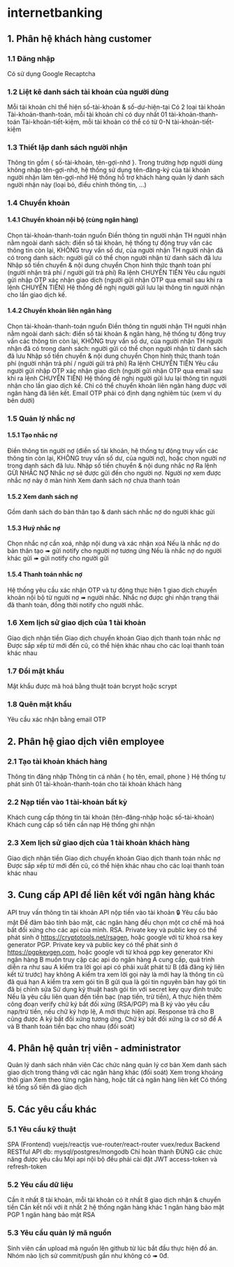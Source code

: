 # internetbanking
## 1. Phân hệ khách hàng customer
### 1.1 Đăng nhập
Có sử dụng Google Recaptcha
### 1.2 Liệt kê danh sách tài khoản của người dùng
Mỗi tài khoản chỉ thể hiện số-tài-khoản & số-dư-hiện-tại
Có 2 loại tài khoản
Tài-khoản-thanh-toán, mỗi tài khoản chỉ có duy nhất 01 tài-khoản-thanh-toán
Tài-khoản-tiết-kiệm, mỗi tài khoản có thể có từ 0-N tài-khoản-tiết-kiệm
### 1.3 Thiết lập danh sách người nhận
Thông tin gồm { số-tài-khoản, tên-gợi-nhớ }.
Trong trường hợp người dùng không nhập tên-gợi-nhớ, hệ thống sử dụng tên-đăng-ký của tài khoản người nhận làm tên-gợi-nhớ
Hệ thống hỗ trợ khách hàng quản lý danh sách người nhận này (loại bỏ, điều chỉnh thông tin, …)
### 1.4 Chuyển khoản
#### 1.4.1 Chuyển khoản nội bộ (cùng ngân hàng)
Chọn tài-khoản-thanh-toán nguồn
Điền thông tin người nhận
TH người nhận nằm ngoài danh sách: điền số tài khoản, hệ thống tự động truy vấn các thông tin còn lại, KHÔNG truy vấn số dư, của người nhận
TH người nhận đã có trong danh sách: người gửi có thể chọn người nhận từ danh sách đã lưu
Nhập số tiền chuyển & nội dung chuyển
Chọn hình thức thanh toán phí (người nhận trả phí / người gửi trả phí)
Ra lệnh CHUYỂN TIỀN
Yêu cầu người gửi nhập OTP xác nhận giao dịch (người gửi nhận OTP qua email sau khi ra lệnh CHUYỂN TIỀN)
Hệ thống đề nghị người gửi lưu lại thông tin người nhận cho lần giao dịch kế.
#### 1.4.2 Chuyển khoản liên ngân hàng
Chọn tài-khoản-thanh-toán nguồn
Điền thông tin người nhận
TH người nhận nằm ngoài danh sách: điền số tài khoản & ngân hàng, hệ thống tự động truy vấn các thông tin còn lại, KHÔNG truy vấn số dư, của người nhận
TH người nhận đã có trong danh sách: người gửi có thể chọn người nhận từ danh sách đã lưu
Nhập số tiền chuyển & nội dung chuyển
Chọn hình thức thanh toán phí (người nhận trả phí / người gửi trả phí)
Ra lệnh CHUYỂN TIỀN
Yêu cầu người gửi nhập OTP xác nhận giao dịch (người gửi nhận OTP qua email sau khi ra lệnh CHUYỂN TIỀN)
Hệ thống đề nghị người gửi lưu lại thông tin người nhận cho lần giao dịch kế.
Chỉ có thể chuyển khoản liên ngân hàng được với ngân hàng đã liên kết.
	Email OTP phải có định dạng nghiêm túc (xem ví dụ bên dưới)

### 1.5 Quản lý nhắc nợ
#### 1.5.1 Tạo nhắc nợ
Điền thông tin người nợ (điền số tài khoản, hệ thống tự động truy vấn các thông tin còn lại, KHÔNG truy vấn số dư, của người nợ), hoặc chọn người nợ trong danh sách đã lưu.
Nhập số tiền chuyển & nội dung nhắc nợ
Ra lệnh GỬI NHẮC NỢ
Nhắc nợ sẽ được gửi đến cho người nợ. Người nợ xem được nhắc nợ này ở màn hình Xem danh sách nợ chưa thanh toán
#### 1.5.2 Xem danh sách nợ
Gồm danh sách do bản thân tạo & danh sách nhắc nợ do người khác gửi
#### 1.5.3 Huỷ nhắc nợ
Chọn nhắc nợ cần xoá, nhập nội dung và xác nhận xoá
Nếu là nhắc nợ do bản thân tạo ➠ gửi notify cho người nợ tương ứng
Nếu là nhắc nợ do người khác gửi ➠ gửi notify cho người gửi
#### 1.5.4 Thanh toán nhắc nợ
Hệ thống yêu cầu xác nhận OTP và tự động thực hiện 1 giao dịch chuyển khoản nội bộ từ người nợ ➠ người nhắc.
Nhắc nợ được ghi nhận trạng thái đã thanh toán, đồng thời notify cho người nhắc.
### 1.6 Xem lịch sử giao dịch của 1 tài khoản
Giao dịch nhận tiền
Giao dịch chuyển khoản
Giao dịch thanh toán nhắc nợ
Được sắp xếp từ mới đến cũ, có thể hiện khác nhau cho các loại thanh toán khác nhau
### 1.7 Đổi mật khẩu
Mật khẩu được mã hoá bằng thuật toán bcrypt hoặc scrypt
### 1.8 Quên mật khẩu
Yêu cầu xác nhận bằng email OTP
## 2. Phân hệ giao dịch viên employee
### 2.1 Tạo tài khoản khách hàng
Thông tin đăng nhập
Thông tin cá nhân { họ tên, email, phone }
Hệ thống tự phát sinh 01 tài-khoản-thanh-toán cho tài khoản khách hàng
### 2.2 Nạp tiền vào 1 tài-khoản bất kỳ
Khách cung cấp thông tin tài khoản (tên-đăng-nhập hoặc số-tài-khoản)
Khách cung cấp số tiền cần nạp
Hệ thống ghi nhận
### 2.3 Xem lịch sử giao dịch của 1 tài khoản khách hàng
Giao dịch nhận tiền
Giao dịch chuyển khoản
Giao dịch thanh toán nhắc nợ
Được sắp xếp từ mới đến cũ, có thể hiện khác nhau cho các loại thanh toán khác nhau
## 3. Cung cấp API để liên kết với ngân hàng khác
API truy vấn thông tin tài khoản
API nộp tiền vào tài khoản
🔒 Yêu cầu bảo mật
Để đảm bảo tính bảo mật, các ngân hàng đều chọn một cơ chế mã hoá bất đối xứng cho các api của mình.
RSA. Private key và public key có thể phát sinh ở https://cryptotools.net/rsagen, hoặc google với từ khoá rsa key generator
PGP. Private key và public key có thể phát sinh ở https://pgpkeygen.com, hoặc google với từ khoá pgp key generator
Khi ngân hàng B muốn truy cập các api do ngân hàng A cung cấp, quá trình diễn ra như sau
A kiểm tra lời gọi api có phải xuất phát từ B (đã đăng ký liên kết từ trước) hay không
A kiểm tra xem lời gọi này là mới hay là thông tin cũ đã quá hạn
A kiểm tra xem gói tin B gửi qua là gói tin nguyên bản hay gói tin đã bị chỉnh sửa
Sử dụng kỹ thuật hash gói tin với secret key quy định trước
Nếu là yêu cầu liên quan đến tiền bạc (nạp tiền, trừ tiền), A thực hiện thêm công đoạn verify chữ ký bất đối xứng (RSA/PGP) mà B ký vào yêu cầu nạp/trừ tiền, nếu chữ ký hợp lệ, A mới thực hiện api. Response trả cho B cũng được A ký bất đối xứng tương ứng.
Chữ ký bất đối xứng là cơ sở để A và B thanh toán tiền bạc cho nhau (đối soát)
## 4. Phân hệ quản trị viên - administrator
Quản lý danh sách nhân viên
Các chức năng quản lý cơ bản
Xem danh sách giao dịch trong tháng với các ngân hàng khác (đối soát)
Xem trong khoảng thời gian
Xem theo từng ngân hàng, hoặc tất cả ngân hàng liên kết
Có thống kê tổng số tiền đã giao dịch
## 5. Các yêu cầu khác
### 5.1 Yêu cầu kỹ thuật
SPA (Frontend)
vuejs/reactjs
vue-router/react-router
vuex/redux
Backend
RESTful API
db: mysql/postgres/mongodb
Chỉ hoàn thành ĐÚNG các chức năng được yêu cầu
Mọi api nội bộ đều phải cài đặt JWT access-token và refresh-token
### 5.2 Yêu cầu dữ liệu
Cần ít nhất 8 tài khoản, mỗi tài khoản có ít nhất 8 giao dịch nhận & chuyển tiền
Cần kết nối với ít nhất 2 hệ thống ngân hàng khác
1 ngân hàng bảo mật PGP
1 ngân hàng bảo mật RSA
### 5.3 Yêu cầu quản lý mã nguồn
Sinh viên cần upload mã nguồn lên github từ lúc bắt đầu thực hiện đồ án.
Nhóm nào lịch sử commit/push gần như không có ➠ 0đ.
